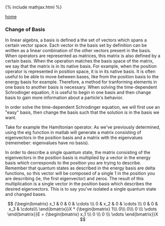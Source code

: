 {% include mathjax.html %}

[home](/README.md)


  
### Change of Basis

In linear algebra, a basis is defined a the set of vectors which spans a certain vector space. Each vector in the basis set by definition can be written as a linear combination of the other vectors present in the basis. When operators are represented as matrices, this matrix is also defined by a certain basis. When the operation matches the basis space of the matrix, we say that the matrix is in its native basis. For example, when the position operator is represented in position space, it is in its native basis. It is often useful to be able to move between bases, like from the position basis to the energy basis for example. Therefore, a method for tranforming elements in one basis to another basis is necessary. When solving the time-dependent Schrodinger equation, it is useful to begin in one basis and then change basis to gain more information about a particle's behavior. 

In order solve the time-dependent Schrodinger equation, we will first use an "easy" basis, then change the basis such that the 
solution is in the basis we want. 

Take for example the Hamiltonian operator. As we've previously determined, using the eig function in matlab will generate a matrix consisting of eigenvectors in the position basis and a matrix with the eigenvalues (rememeber: eigenvalues have no basis). 

In order to describe a single quantum state, the matrix consisting of the eigenvectors in the position basis is multiplied by a vector in the energy basis which corresponds to the position you are trying to describe. Remember that quantum states as described in the energy basis are delta functions, so this vector will be composed of a single 1 in the position you are describing (ie, the first eigenvector) and zeros. The result of this multiplication is a single vector in the position basis which describes the desired eigenvectors. This is to say you've isolated a single quantum state and changed bases. 

$$ {\begin{bmatrix} x_1 & 0 & 0 & \cdots \\\ 0 & x_2 & 0 & \cdots \\\ 0 & 0 & x_3 & \cdots\\\ \end{bmatrix}}X * {\begin{bmatrix} 1\\\ 0\\\ 0\\\ 0 \\\ \vdots \end{bmatrix}}E  = 
{\begin{bmatrix} x_1 \\\ 0 \\\ 0 \\\ \vdots \end{bmatrix}}X $$ 
 


